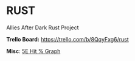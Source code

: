# RUST
Allies After Dark Rust Project

**Trello Board:** https://trello.com/b/8QqyFxg6/rust

**Misc**: [5E Hit % Graph](https://docs.google.com/spreadsheets/d/1rhABg2KR03sjMRx1Ms7t4jb0LgJ4OHGTQgkXOPeY-Vk/edit#gid=0)
